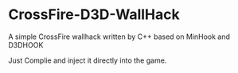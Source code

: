 # CrossFire-D3D-WallHack
A simple CrossFire wallhack written by C++ based on MinHook and D3DHOOK

Just Complie and inject it directly into the game.
